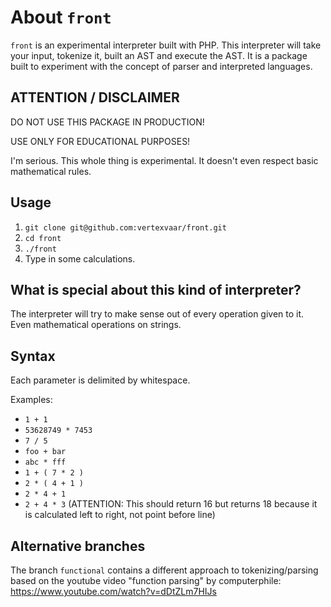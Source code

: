 # About `front`

`front` is an experimental interpreter built with PHP.
This interpreter will take your input, tokenize it, built an AST and execute the AST.
It is a package built to experiment with the concept of parser and interpreted languages. 

## ATTENTION / DISCLAIMER

DO NOT USE THIS PACKAGE IN PRODUCTION!

USE ONLY FOR EDUCATIONAL PURPOSES!

I'm serious. This whole thing is experimental. It doesn't even respect basic mathematical rules.

## Usage

1. `git clone git@github.com:vertexvaar/front.git`
1. `cd front`
1. `./front`
1. Type in some calculations.

## What is special about this kind of interpreter?

The interpreter will try to make sense out of every operation given to it.
Even mathematical operations on strings.

## Syntax

Each parameter is delimited by whitespace.

Examples:

* `1 + 1`
* `53628749 * 7453`
* `7 / 5`
* `foo + bar`
* `abc * fff`
* `1 + ( 7 * 2 )`
* `2 * ( 4 + 1 )`
* `2 * 4 + 1`
* `2 + 4 * 3` (ATTENTION: This should return 16 but returns 18 because it is calculated left to right, not point before line)

## Alternative branches

The branch `functional` contains a different approach to tokenizing/parsing based on the youtube video "function parsing" by computerphile: https://www.youtube.com/watch?v=dDtZLm7HIJs
